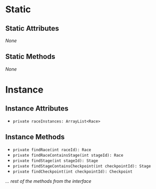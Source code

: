 # Static
## Static Attributes
*None*
## Static Methods
*None*
# Instance
## Instance Attributes
- `private raceInstances: ArrayList<Race>`
## Instance Methods
- `private findRace(int raceId): Race`
- `private findRaceContainsStage(int stageId): Race`
- `private findStage(int stageId): Stage`
- `private findStageContainsCheckpoint(int checkpointId): Stage`
- `private findCheckpoint(int checkpointId): Checkpoint`

*... rest of the methods from the interface*